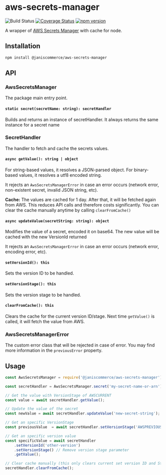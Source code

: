 # aws-secrets-manager

![Build Status](https://github.com/janis-commerce/aws-secrets-manager/workflows/Build%20Status/badge.svg)
[![Coverage Status](https://coveralls.io/repos/github/janis-commerce/aws-secrets-manager/badge.svg?branch=master)](https://coveralls.io/github/janis-commerce/aws-secrets-manager?branch=master)
[![npm version](https://badge.fury.io/js/%40janiscommerce%2Faws-secrets-manager.svg)](https://www.npmjs.com/package/@janiscommerce/aws-secrets-manager)

A wrapper of [AWS Secrets Manager](https://docs.aws.amazon.com/AWSJavaScriptSDK/latest/AWS/SecretsManager.html) with cache for node.

## Installation

```sh
npm install @janiscommerce/aws-secrets-manager
```

## API

### AwsSecretsManager

The package main entry point.

#### `static secret(secretName: string): secretHandler`

Builds and returns an instance of secretHandler. It always returns the same instance for a secret name

### SecretHandler

The handler to fetch and cache the secrets values.

#### `async getValue(): string | object`

For string-based values, it resolves a JSON-parsed object. For binary-based values, it resolves a utf8 encoded string.

It rejects an `AwsSecretsManagerError` in case an error occurs (network error, non-existent secret, invalid JSON string, etc).

**Cache:** The values are cached for 1 day. After that, it will be fetched again from AWS. This reduces API calls and therefore costs significantly. You can clear the cache manually anytime by calling `clearFromCache()`

#### `async updateValue(secretString: string): object`

Modifies the value of a secret, encoded it on base64. The new value will be cached with the new VersionId returned

It rejects an `AwsSecretsManagerError` in case an error occurs (network error, encoding error, etc).

#### `setVersionId(): this`

Sets the version ID to be handled.

#### `setVersionStage(): this`

Sets the version stage to be handled.

#### `clearFromCache(): this`

Clears the cache for the current version ID/stage. Next time `getValue()` is called, it will fetch the value from AWS.

### AwsSecretsManagerError

The custom error class that will be rejected in case of error. You may find more information in the `previousError` property.

## Usage

```js
const AwsSecretsManager = require('@janiscommerce/aws-secrets-manager');

const secretHandler = AwsSecretsManager.secret('my-secret-name-or-arn');

// Get the value with VersionStage of AWSCURRENT
const value = await secretHandler.getValue();

// Update the value of the secret
const newValue = await secretHandler.updateValue('new-secret-string');

// Get an specific VersionStage
const previousValue  = await secretHandler.setVersionStage('AWSPREVIOUS');

// Get an specific version value
const specificValue = await secretHandler
	.setVersionId('other-version')
	.setVersionStage() // Remove version stage parameter
	.getValue();

// Clear cache manually (this only clears current set version ID and Stage)
secretHandler.clearFromCache();
```
